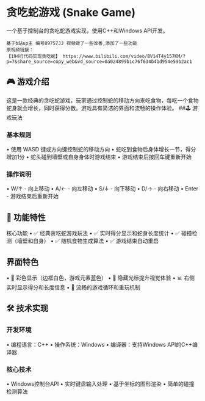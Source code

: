 # 贪吃蛇游戏 (Snake Game)
一个基于控制台的贪吃蛇游戏实现，使用C++和Windows API开发。

```
基于b站up主 编号89757JJ 视频做了一些改善,添加了一些功能
原视频链接：
【194行代码实现贪吃蛇】 https://www.bilibili.com/video/BV14T4y157KM/?p=7&share_source=copy_web&vd_source=0a024899b1c76f634b41d954e59b2ac1
```

## 🎮 游戏介绍
这是一款经典的贪吃蛇游戏，玩家通过控制蛇的移动方向来吃食物，每吃一个食物蛇身就会增长，同时获得分数。游戏具有简洁的界面和流畅的操作体验。
##🕹️ 游戏玩法
### 基本规则
•	使用 WASD 键或方向键控制蛇的移动方向
•	蛇吃到食物后身体增长一节，得分增加1分
•	蛇头碰到墙壁或自身身体时游戏结束
•	游戏结束后按回车键重新开始
### 操作说明
•	W/↑ - 向上移动
•	A/← - 向左移动
•	S/↓ - 向下移动
•	D/→ - 向右移动
•	Enter - 游戏结束后重新开始
## 🎯 功能特性
核心功能
•	✅ 经典贪吃蛇游戏玩法
•	✅ 实时得分显示和蛇身长度统计
•	✅ 碰撞检测（墙壁和自身）
•	✅ 随机食物生成算法
•	✅ 游戏结束自动重启
## 界面特色
•	🎨 彩色显示（边框白色，游戏元素蓝色）
•	👻 隐藏光标提升视觉体验
•	📊 右侧实时显示得分和长度信息
•	🔄 流畅的游戏循环和重玩机制
## 🛠️ 技术实现
### 开发环境
•	编程语言：C++
•	操作系统：Windows
•	编译器：支持Windows API的C++编译器
### 核心技术
•	Windows控制台API
•	实时键盘输入处理
•	基于坐标的图形渲染
•	简单的碰撞检测算法
